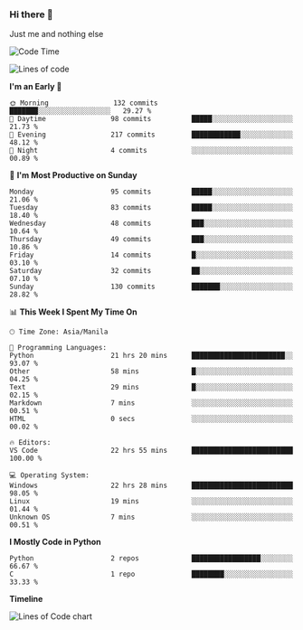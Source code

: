 ### Hi there 👋

Just me and nothing else


<!--START_SECTION:waka-->
![Code Time](http://img.shields.io/badge/Code%20Time-48%20hrs%2030%20mins-blue)

![Lines of code](https://img.shields.io/badge/From%20Hello%20World%20I%27ve%20Written-902.7%20thousand%20lines%20of%20code-blue)

**I'm an Early 🐤** 

```text
🌞 Morning                132 commits         ███████░░░░░░░░░░░░░░░░░░   29.27 % 
🌆 Daytime                98 commits          █████░░░░░░░░░░░░░░░░░░░░   21.73 % 
🌃 Evening                217 commits         ████████████░░░░░░░░░░░░░   48.12 % 
🌙 Night                  4 commits           ░░░░░░░░░░░░░░░░░░░░░░░░░   00.89 % 
```
📅 **I'm Most Productive on Sunday** 

```text
Monday                   95 commits          █████░░░░░░░░░░░░░░░░░░░░   21.06 % 
Tuesday                  83 commits          █████░░░░░░░░░░░░░░░░░░░░   18.40 % 
Wednesday                48 commits          ███░░░░░░░░░░░░░░░░░░░░░░   10.64 % 
Thursday                 49 commits          ███░░░░░░░░░░░░░░░░░░░░░░   10.86 % 
Friday                   14 commits          █░░░░░░░░░░░░░░░░░░░░░░░░   03.10 % 
Saturday                 32 commits          ██░░░░░░░░░░░░░░░░░░░░░░░   07.10 % 
Sunday                   130 commits         ███████░░░░░░░░░░░░░░░░░░   28.82 % 
```


📊 **This Week I Spent My Time On** 

```text
🕑︎ Time Zone: Asia/Manila

💬 Programming Languages: 
Python                   21 hrs 20 mins      ███████████████████████░░   93.07 % 
Other                    58 mins             █░░░░░░░░░░░░░░░░░░░░░░░░   04.25 % 
Text                     29 mins             █░░░░░░░░░░░░░░░░░░░░░░░░   02.15 % 
Markdown                 7 mins              ░░░░░░░░░░░░░░░░░░░░░░░░░   00.51 % 
HTML                     0 secs              ░░░░░░░░░░░░░░░░░░░░░░░░░   00.02 % 

🔥 Editors: 
VS Code                  22 hrs 55 mins      █████████████████████████   100.00 % 

💻 Operating System: 
Windows                  22 hrs 28 mins      █████████████████████████   98.05 % 
Linux                    19 mins             ░░░░░░░░░░░░░░░░░░░░░░░░░   01.44 % 
Unknown OS               7 mins              ░░░░░░░░░░░░░░░░░░░░░░░░░   00.51 % 
```

**I Mostly Code in Python** 

```text
Python                   2 repos             █████████████████░░░░░░░░   66.67 % 
C                        1 repo              ████████░░░░░░░░░░░░░░░░░   33.33 % 
```



**Timeline**

![Lines of Code chart](https://raw.githubusercontent.com/mauring55/mauring55/main/assets/bar_graph.png)


<!--END_SECTION:waka-->
